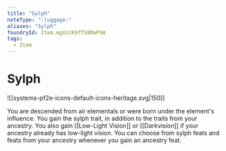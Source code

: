 ```yaml
---
title: "Sylph"
noteType: ":luggage:"
aliases: "Sylph"
foundryId: Item.mgVzCK9fTS8MaPSW
tags:
  - Item
---
```


# Sylph
![[systems-pf2e-icons-default-icons-heritage.svg|150]]

You are descended from air elementals or were born under the element's influence. You gain the sylph trait, in addition to the traits from your ancestry. You also gain [[Low-Light Vision]] or [[Darkvision]] if your ancestry already has low-light vision. You can choose from sylph feats and feats from your ancestry whenever you gain an ancestry feat.
